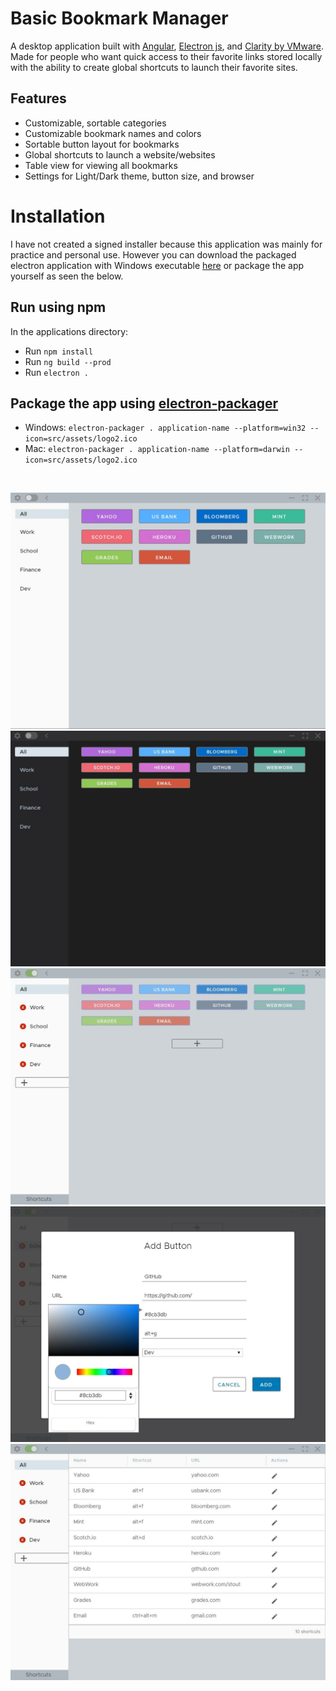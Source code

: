# Basic Bookmark Manager

A desktop application built with [Angular](https://angular.io/), [Electron js](https://electronjs.org/), and [Clarity by VMware](https://github.com/vmware/clarity). Made for people who want quick access to their favorite links stored locally with the ability to create global shortcuts to launch their favorite sites.

## Features
- Customizable, sortable categories
- Customizable bookmark names and colors
- Sortable button layout for bookmarks
- Global shortcuts to launch a website/websites
- Table view for viewing all bookmarks
- Settings for Light/Dark theme, button size, and browser

# Installation

I have not created a signed installer because this application was mainly for practice and personal use. However you can download the packaged electron application with Windows executable [here](https://mega.nz/#!264A3YQD!vuXpdLHXAXYhaSWw6jpNxrdzw8iUg69Nz2TMJlGdPZE) or package the app yourself as seen the below.

## Run using npm
In the applications directory:
- Run ```npm install```
- Run ```ng build --prod```
- Run ```electron .```

## Package the app using [electron-packager](https://github.com/electron-userland/electron-packager)
- Windows: ```electron-packager . application-name --platform=win32 --icon=src/assets/logo2.ico```
- Mac: ```electron-packager . application-name --platform=darwin --icon=src/assets/logo2.ico```

<br>

![](appPics/new_pic_2.JPG)
![](appPics/new_pic_3.JPG)
![](appPics/new_pic_4.JPG)
![](appPics/new_pic_1.JPG)
![](appPics/new_pic_5.JPG)